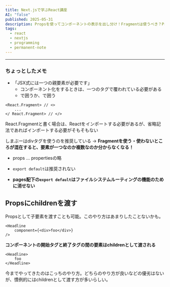 ```yaml
---
title: Next.jsで学ぶReact講座
AI: "false"
published: 2025-05-31
description: Propsを使ってコンポーネントの表示を出し分け！Fragmentは使うべき？Propsに色んなデータを渡したり、childrenを使ってみよう！
tags:
  - react
  - nextjs
  - programming
  - permanent-note
---
```

---
### ちょっとしたメモ

- 「JSX式には一つの親要素が必要です」
	- コンポーネント化をするときは、一つのタグで覆われている必要がある
	- <div>で囲うか、<React.Fragment>で囲う


```
<React.Fragment> // <>
	...
</ React.Fragment> // </>
```

React.Fragmentと書く場合は、Reactをインポートする必要があるが、省略記法であればインポートする必要がそもそもない

しまぶーはdivタグを使うのを推奨している
→ **Fragmentを使う・使わないところが混在すると、要素が一つなのか複数なのか分からなくなる！**

- props ... propertiesの略

- `export default`は推奨されない

- **pages配下の`export default`はファイルシステムルーティングの機能のために消せない**

## Propsにchildrenを渡す
Propsとして子要素を渡すことも可能。このやり方はあまりしたことないかも。
```
<Headline
	component={<div>foo</div>}
/>
```
**コンポーネントの開始タグと終了タグの間の要素はchildrenとして渡される**
```
<Headline>
	foo
</Headline>
```
今までやってきたのはこっちのやり方。どちらのやり方が良いなどの優劣はないが、慣例的にはchildrenとして渡す方が多いらしい。

